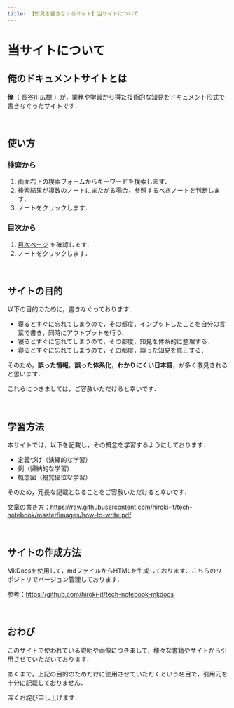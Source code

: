 ```yaml
---
title: 【知見を書きなぐるサイト】当サイトについて
---
```


# 当サイトについて

## 俺のドキュメントサイトとは

**俺**（ [長谷川広樹](https://hiroki-it.github.io/tech-notebook-mkdocs/self_introduction.html) ）が，業務や学習から得た技術的な知見をドキュメント形式で書きなぐったサイトです．

<br>

## 使い方

### 検索から

1. 画面右上の検索フォームからキーワードを検索します．
2. 検索結果が複数のノートにまたがる場合，参照するべきノートを判断します．
3. ノートをクリックします．

### 目次から

1. [目次ページ](https://hiroki-it.github.io/tech-notebook-mkdocs/index.html) を確認します．
2. ノートをクリックします．

<br>

## サイトの目的

以下の目的のために，書きなぐっております．

- 寝るとすぐに忘れてしまうので，その都度，インプットしたことを自分の言葉で書き，同時にアウトプットを行う．
- 寝るとすぐに忘れてしまうので，その都度，知見を体系的に整理する．
- 寝るとすぐに忘れてしまうので，その都度，誤った知見を修正する．

そのため，**誤った情報**，**誤った体系化**，**わかりにくい日本語**，が多く散見されると思います．

これらにつきましては，ご容赦いただけると幸いです．

<br>

## 学習方法

本サイトでは，以下を記載し，その概念を学習するようにしております．

- 定義づけ（演繹的な学習）
- 例（帰納的な学習）
- 概念図（視覚優位な学習）

そのため，冗長な記載となることをご容赦いただけると幸いです．

文章の書き方：https://raw.githubusercontent.com/hiroki-it/tech-notebook/master/images/how-to-write.pdf

<br>

## サイトの作成方法

MkDocsを使用して，mdファイルからHTMLを生成しております．こちらのリポジトリでバージョン管理しております．

参考：https://github.com/hiroki-it/tech-notebook-mkdocs

<br>

## おわび

このサイトで使われている説明や画像につきまして，様々な書籍やサイトから引用させていただいております．

あくまで，上記の目的のためだけに使用させていただくという名目で，引用元を十分に記載しておりません．

深くお詫び申し上げます．
